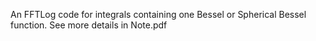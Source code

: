 An FFTLog code for integrals containing one Bessel or Spherical Bessel function. See more details in Note.pdf
